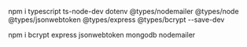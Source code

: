 npm i typescript ts-node-dev dotenv @types/nodemailer @types/node @types/jsonwebtoken @types/express @types/bcrypt --save-dev 

npm i bcrypt express jsonwebtoken mongodb nodemailer